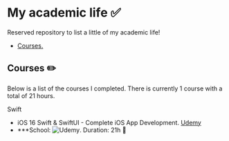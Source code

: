 # My academic life ✅

Reserved repository to list a little of my academic life!

* [Courses. ](#courses)

<a name="courses"></a>
## Courses ✏️
Below is a list of the courses I completed. There is currently 1 course with a total of 21 hours.

Swift
* iOS 16 Swift & SwiftUI - Complete iOS App Development. <a href="https://www.udemy.com/" target="_blank">Udemy</a>
* ***School: ![Udemy](https://www.udemy.com/). Duration: 21h 📎
